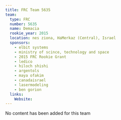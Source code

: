 ```yaml
---
title: FRC Team 5635
team:
  type: FRC
  number: 5635
  name: Demacia
  rookie_year: 2015
  location: nes ziona, HaMerkaz (Central), Israel
  sponsors:
    - elbit systems
    - ministry of scince, technology and space
    - 2015 FRC Rookie Grant
    - ledico
    - hiloch shishi
    - argentols
    - maya ofakim
    - canadaisrael
    - lasermodeling
    - ben gorion
  links:
    Website: 
---
```

No content has been added for this team